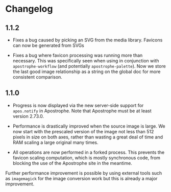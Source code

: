 # Changelog

## 1.1.2

* Fixes a bug caused by picking an SVG from the media library. Favicons can now be generated from SVGs

* Fixes a bug where favicon processing was running more than necessary. This was specifically seen when using in conjunction with `apostrophe-workflow` (and potentially `apostrophe-palette`). Now we store the last good image relationship as a string on the global doc for more consistent comparison.

## 1.1.0

* Progress is now displayed via the new server-side support for `apos.notify` in Apostrophe. Note that Apostrophe must be at least version 2.73.0.

* Performance is drastically improved when the source image is large. We now start with the prescaled version of the image not less than 512 pixels in size on both axes, rather than wasting a great deal of time and RAM scaling a large original many times.

* All operations are now performed in a forked process. This prevents the favicon scaling computation, which is mostly synchronous code, from blocking the use of the Apostrophe site in the meantime.

Further performance improvement is possible by using external tools such as `imagemagick` for the image conversion work but this is already a major improvement.

